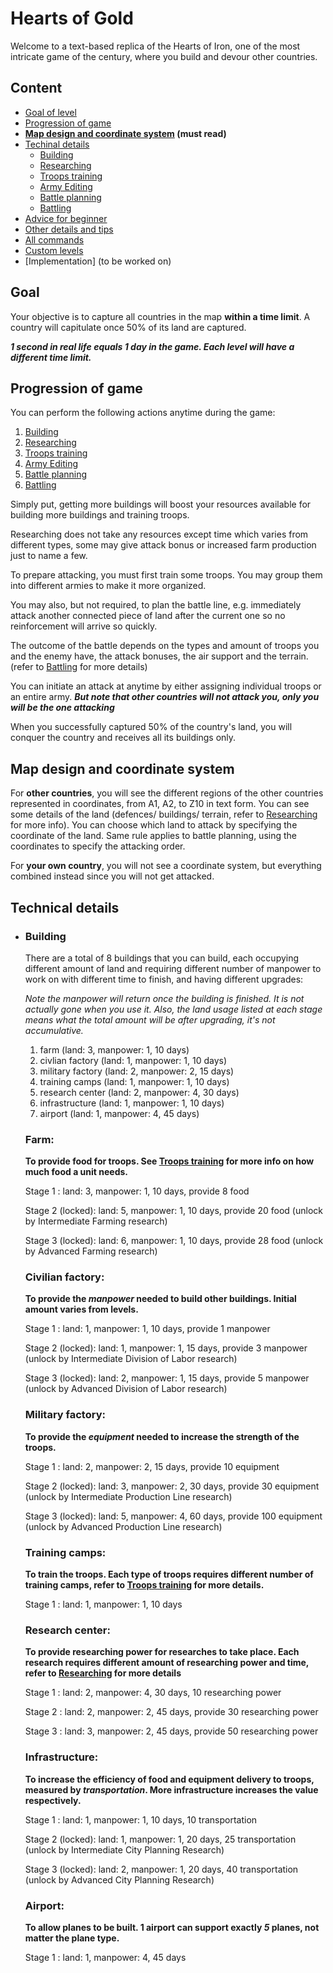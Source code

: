 # Hearts of Gold

Welcome to a text-based replica of the Hearts of Iron, one of the most intricate game of the century, where you build and devour other countries.

## Content
- [Goal of level](#a1)
- [Progression of game](#a2)
- __[Map design and coordinate system](#map) (must read)__
- [Techinal details](#a3)
    - [Building](#building)
    - [Researching](#research)
    - [Troops training](#troops)
    - [Army Editing](#army)
    - [Battle planning](#plan)
    - [Battling](#battle)
- [Advice for beginner](#a4)
- [Other details and tips](#a5)
- [All commands](#command)
- [Custom levels](#a6)
- [Implementation] (to be worked on)
## <a id="a1">Goal</a>

Your objective is to capture all countries in the map __within a time limit__. A country will capitulate once 50% of its land are captured.

___1 second in real life equals 1 day in the game. Each level will have a different time limit.___

## <a name="a2"></a>Progression of game

You can perform the following actions anytime during the game:

1. [Building](#building)
2. [Researching](#research)
3. [Troops training](#troops)
4. [Army Editing](#army)
5. [Battle planning](#plan)
6. [Battling](#battle)
  
Simply put, getting more buildings will boost your resources available for building more buildings and training troops.

Researching does not take any resources except time which varies from different types, some may give attack bonus or increased farm production just to name a few.

To prepare attacking, you must first train some troops. You may group them into different armies to make it more organized.

You may also, but not required, to plan the battle line, e.g. immediately attack another connected piece of land after the current one so no reinforcement will arrive so quickly.

The outcome of the battle depends on the types and amount of troops you and the enemy have, the attack bonuses, the air support and the terrain. (refer to [Battling](#battle) for more details)

You can initiate an attack at anytime by either assigning individual troops or an entire army. ___But note that other countries will not attack you, only you will be the one attacking___

When you successfully captured 50% of the country's land, you will conquer the country and receives all its buildings only.

## <a name="map"></a>Map design and coordinate system
For __other countries__, you will see the different regions of the other countries represented in coordinates, from A1, A2, to Z10 in text form. You can see some details of the land (defences/ buildings/ terrain, refer to [Researching](#research) for more info). You can choose which land to attack by specifying the coordinate of the land. Same rule applies to battle planning, using the coordinates to specify the attacking order.

For __your own country__, you will not see a coordinate system, but everything combined instead since you will not get attacked.

## <a name="a3"></a>Technical details
- ### <a name="building"></a>Building
    There are a total of 8 buildings that you can build, each occupying different amount of land and requiring different number of manpower to work on with different time to finish, and having different upgrades:

    _Note the manpower will return once the building is finished. It is not actually gone when you use it. Also, the land usage listed at each stage means what the total amount will be after upgrading, it's not accumulative._

    1. farm (land: 3, manpower: 1, 10 days)
    2. civlian factory (land: 1, manpower: 1, 10 days)
    3. military factory (land: 2, manpower: 2, 15 days)
    4. training camps (land: 1, manpower: 1, 10 days)
    5. research center (land: 2, manpower: 4, 30 days)
    6. infrastructure (land: 1, manpower: 1, 10 days)
    7. airport (land: 1, manpower: 4, 45 days)

    ### __Farm:__

    __To provide food for troops. See [Troops training](#troops) for more info on how much food a unit needs.__

    Stage 1 : land: 3, manpower: 1, 10 days, provide 8 food

    Stage 2 (locked): land: 5, manpower: 1, 10 days, provide 20 food (unlock by Intermediate Farming research)

    Stage 3 (locked): land: 6, manpower: 1, 10 days, provide 28 food (unlock by Advanced Farming research)

    ### __Civilian factory:__

    __To provide the _manpower_ needed to build other buildings. Initial amount varies from levels.__

    Stage 1 : land: 1, manpower: 1, 10 days, provide 1 manpower

    Stage 2 (locked): land: 1, manpower: 1, 15 days, provide 3 manpower (unlock by Intermediate Division of Labor research)

    Stage 3 (locked): land: 2, manpower: 1, 15 days, provide 5 manpower (unlock by Advanced Division of Labor research)

    ### __Military factory:__

    __To provide the _equipment_ needed to increase the strength of the troops.__

    Stage 1 : land: 2, manpower: 2, 15 days, provide 10 equipment

    Stage 2 (locked): land: 3, manpower: 2, 30 days, provide 30 equipment (unlock by Intermediate Production Line research)

    Stage 3 (locked): land: 5, manpower: 4, 60 days, provide 100 equipment (unlock by Advanced Production Line research)

    ### __Training camps:__

    __To train the troops. Each type of troops requires different number of training camps, refer to [Troops training](#troops) for more details.__

    Stage 1 : land: 1, manpower: 1, 10 days

    ### __Research center:__

    __To provide researching power for researches to take place. Each research requires different amount of researching power and time, refer to [Researching](#research) for more details__

    Stage 1 : land: 2, manpower: 4, 30 days, 10 researching power

    Stage 2 : land: 2, manpower: 2, 45 days, provide 30 researching power

    Stage 3 : land: 3, manpower: 2, 45 days, provide 50 researching power

    ### __Infrastructure:__

    __To increase the efficiency of food and equipment delivery to troops, measured by _transportation_. More infrastructure increases the value respectively.__

    Stage 1 : land: 1, manpower: 1, 10 days, 10 transportation

    Stage 2 (locked): land: 1, manpower: 1, 20 days, 25 transportation (unlock by Intermediate City Planning Research)

    Stage 3 (locked): land: 2, manpower: 1, 20 days, 40 transportation (unlock by Advanced City Planning Research)

    ### __Airport:__

    __To allow planes to be built. 1 airport can support exactly _5_ planes, not matter the plane type.__

    Stage 1 : land: 1, manpower: 4, 45 days
